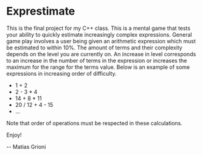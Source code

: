 # Exprestimate

This is the final project for my C++ class. This is a mental game that tests your ability to quickly estimate increasingly complex expressions. General game play involves a user being given an arithmetic expression which must be estimated to within 10%. The amount of terms and their complexity depends on the level you are currently on. An increase in level corresponds to an increase in the number of terms in the expression or increases the maximum for the range for the terms value. Below is an example of some expressions in increasing order of difficulty.

* 1 + 2
* 2 - 3 * 4
* 14 + 8 * 11
* 20 / 12 + 4 - 15
* ...

Note that order of operations must be respected in these calculations.

Enjoy!

-- Matias Grioni
